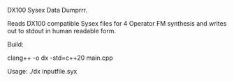 
DX100 Sysex Data Dumprrr.

Reads DX100 compatible Sysex files for 4 Operator FM synthesis and writes out to stdout in human readable form.

Build:

clang++ -o dx -std=c++20 main.cpp

Usage: ./dx inputfile.syx 
